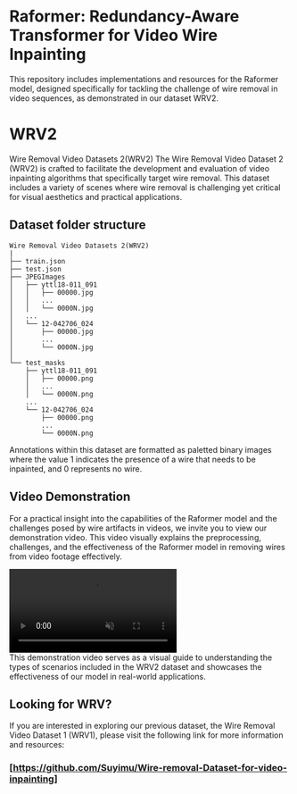 # Raformer: Redundancy-Aware Transformer for Video Wire Inpainting
This repository includes implementations and resources for the Raformer model, designed specifically for tackling the challenge of wire removal in video sequences, as demonstrated in our dataset WRV2.

# WRV2
Wire Removal Video Datasets 2(WRV2)
The Wire Removal Video Dataset 2 (WRV2) is crafted to facilitate the development and evaluation of video inpainting algorithms that specifically target wire removal. This dataset includes a variety of scenes where wire removal is challenging yet critical for visual aesthetics and practical applications.

## Dataset folder structure

```
Wire Removal Video Datasets 2(WRV2)
|
├── train.json
├── test.json
├── JPEGImages
│   ├── yttl18-011_091
│   │   ├── 00000.jpg
│   │   ...
│   │   └── 0000N.jpg
│   ...
│   └── 12-042706_024
│       ├── 00000.jpg
│       ...
│       └── 0000N.jpg
│
└── test_masks
    ├── yttl18-011_091
    │   ├── 00000.png
    │   ...
    │   └── 0000N.png
    ...
    └── 12-042706_024
        ├── 00000.png
        ...
        └── 0000N.png

```

Annotations within this dataset are formatted as paletted binary images where the value 1 indicates the presence of a wire that needs to be inpainted, and 0 represents no wire.

## Video Demonstration

For a practical insight into the capabilities of the Raformer model and the challenges posed by wire artifacts in videos, we invite you to view our demonstration video. This video visually explains the preprocessing, challenges, and the effectiveness of the Raformer model in removing wires from video footage effectively.
</ol>
<div><video controls src="https://private-user-images.githubusercontent.com/101324047/323496512-324f307f-79ef-4aab-980c-8f0841d623cf.mp4" muted="false"></video></div>
This demonstration video serves as a visual guide to understanding the types of scenarios included in the WRV2 dataset and showcases the effectiveness of our model in real-world applications.

## Looking for WRV?
If you are interested in exploring our previous dataset, the Wire Removal Video Dataset 1 (WRV1), please visit the following link for more information and resources:
### [https://github.com/Suyimu/Wire-removal-Dataset-for-video-inpainting]
